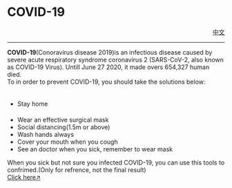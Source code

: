 <style>
h1 {text-align: center;}
h4 {text-align: center;}
h3 {text-align: center;}
p {text-align: center;}
</style>
<style type="text/css">
  #left{
        text-align:left;
  }
  #right{
        text-align:right;
  }
  #center{
        text-align:center;
  }
</style>
<h1><div id="left">COVID-19</div></h1>
<div id="right"><a href="/covid-19/cn">中文</a></div>
<hr>
<div id="left"><b>COVID-19</b>(Conoravirus disease 2019)is an infectious disease caused by severe acute respiratory syndrome coronavirus 2 (SARS-CoV-2, also known as COVID-19 Virus). Untill June 27 2020, it made overs 654,327 human died.</div>


<div id="left">To in order to prevent COVID-19, you should take the solutions below:</div>
<ul>
　<li>Stay home</li>
　<li>Wear an effective surgical mask</li>
  <li>Social distancing(1.5m or above)</li>
  <li>Wash hands always</li>
  <li>Cover your mouth when you cough</li>
  <li>See an doctor when you sick, remember to wear mask</li>
</ul>
<div id="left">When you sick but not sure you infected COVID-19, you can use this tools to confrimed.(Only for refrence, not the final result)</div>

<div id="left"><a href="/jump/covid-19-check-tool/">Click here↗</a></div>
<p>&nbsp;<p>
